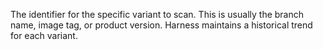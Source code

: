 The identifier for the specific variant to scan. This is usually the branch name, image tag, or product version. Harness maintains a historical trend for each variant.
